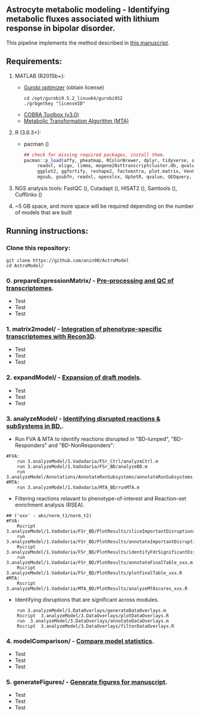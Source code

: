 ## Astrocyte metabolic modeling - Identifying metabolic fluxes associated with lithium response in bipolar disorder.
This pipeline implements the method described in [this manuscript](https://anin90.github.io/).

## Requirements:
1. MATLAB (R2015b+):
   * [Gurobi optimizer](https://www.gurobi.com/downloads/licenses/) (obtain license)
	   ```shell
	   cd /opt/gurobi9.5.2_linux64/gurobi952
	   ./grbgetkey "licenseID"
		```
   * [COBRA Toolbox (v3.0)](https://opencobra.github.io/cobratoolbox/stable/installation.html)
   * [Metabolic Transformation Algorithm (MTA)](https://github.com/ImNotaGit/MTA)
2. R (3.6.3+):
   * pacman ()
	   ```r
	   ## check for missing required packages, install them.
	   pacman::p_load(affy, pheatmap, RColorBrewer, dplyr, tidyverse, annotate, rat2302.db, mouse4302.db, homologene, 
			readxl, oligo, limma, mogene20sttranscriptcluster.db, qvalue, GEOquery, tidyr, tibble, splitstackshape, gplots, 
			ggplot2, ggfortify, reshape2, factoextra, plot.matrix, VennDiagram, ggvenn, plotrix, pheatmap, magrittr, venn, 
			mgsub, gsubfn, readxl, openxlsx, UpSetR, qvalue, GEOquery, TeachingDemos, sm, org.Hs.eg.db, data.table)
		```						
4. NGS analysis tools: FastQC (), Cutadapt (), HISAT2 (), Samtools (), Cufflinks ()

5. ~5 GB space, and more space will be required depending on the number of models that are built

## Running instructions:
### Clone this repository:
```shell
git clone https://github.com/anin90/AstroModel
cd AstroModel/
```
### 0. prepareExpressionMatrix/ - <ins>Pre-processing and QC of transcriptomes</ins>.
   * Test
   * Test
   * Test
   
### 1. matrix2model/ - <ins>Integration of phenotype-specific transcriptomes with Recon3D</ins>.
   * Test
   * Test
   * Test

### 2. expandModel/ - <ins>Expansion of draft models</ins>.
   * Test
   * Test
   * Test

### 3. analyzeModel/ - <ins>Identifying disrupted reactions & subSystems in BD.</ins>.

   * Run FVA & MTA to identify reactions disrupted in "BD-lumped", "BD-Responders" and "BD-NonResponders":
```
#FVA:
	run 3.analyzeModel/1.Vadodaria/FSr_Ctrl/analyzeCtrl.m
	run 3.analyzeModel/1.Vadodaria/FSr_BD/analyzeBD.m
	run 3.analyzeModel/Annotations/AnnotateRxnSubsystems/annotateRxnSubsystems.m
#MTA:
	run 3.analyzeModel/1.Vadodaria/MTA_BD/runMTA.m
 ```

   * Filtering reactions relavant to phenotype-of-interest and Reaction-set enrichment analysis (RSEA). 
```
## ('xxx' - abs/norm_t1/norm_t2)	
#FVA:
	Rscript 3.analyzeModel/1.Vadodaria/FSr_BD/PlotResults/sliceImportantDisruptions_xxx.R
	run 3.analyzeModel/1.Vadodaria/FSr_BD/PlotResults/annotateImportantDisruptions_xxx.m
	Rscript 3.analyzeModel/1.Vadodaria/FSr_BD/PlotResults/identifyFdrSignificantDisruptions_xxx.R
	run 3.analyzeModel/1.Vadodaria/FSr_BD/PlotResults/annotateFinalTable_xxx.m
	Rscript 3.analyzeModel/1.Vadodaria/FSr_BD/PlotResults/plotFinalTable_xxx.R
#MTA:
	Rscript 3.analyzeModel/1.Vadodaria/MTA_BD/PlotResults/analyzeMTAscores_xxx.R
```

   * Identifying disruptions that are significant across modules.
```
	run 3.analyzeModel/3.DataOverlays/generateDataOverlays.m
	Rscript  3.analyzeModel/3.DataOverlays/plotDataOverlays.R
	run  3.analyzeModel/3.DataOverlays/annotateDataOverlays.m
	Rscript  3.analyzeModel/3.DataOverlays/filterDataOverlays.R 
```

### 4. modelComparison/ - <ins>Compare model statistics</ins>.
   * Test
   * Test
   * Test
   
### 5. generateFigures/ - <ins>Generate figures for manuscript</ins>.
   * Test
   * Test
   * Test

